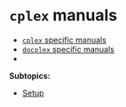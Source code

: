 # `cplex` manuals

- [`cplex` specific manuals](./cplex)
- [`docplex` specific manuals](./docplex)
-

**Subtopics:**
- [Setup](./setup.md)
